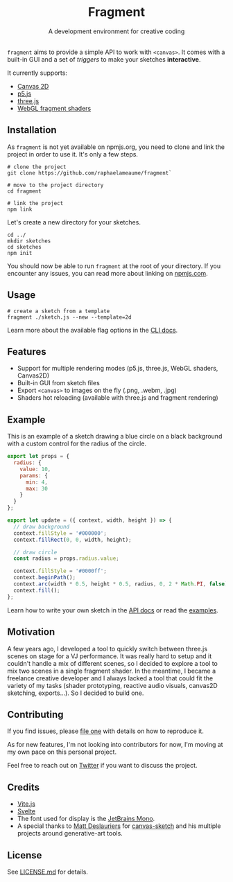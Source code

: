 <h1 align="center">Fragment</h1>
<div align="center">A development environment for creative coding</div>
<br>

`fragment` aims to provide a simple API to work with `<canvas>`. It comes with a built-in GUI and a set of *triggers* to make your sketches **interactive**.

It currently supports:
- [Canvas 2D](https://developer.mozilla.org/en-US/docs/Web/API/Canvas_API)
- [p5.js](https://github.com/processing/p5.js/)
- [three.js](https://github.com/mrdoob/three.js/)
- [WebGL fragment shaders](https://developer.mozilla.org/en-US/docs/Web/API/WebGLShader)

## Installation

As `fragment` is not yet available on npmjs.org, you need to clone and link the project in order to use it. It's only a few steps.

```
# clone the project
git clone https://github.com/raphaelameaume/fragment`

# move to the project directory
cd fragment

# link the project
npm link
``` 

Let's create a new directory for your sketches.

```
cd ../
mkdir sketches
cd sketches
npm init
```

You should now be able to run `fragment` at the root of your directory. If you encounter any issues, you can read more about linking on [npmjs.com](https://docs.npmjs.com/cli/v8/commands/npm-link).

## Usage

```
# create a sketch from a template
fragment ./sketch.js --new --template=2d
```

Learn more about the available flag options in the [CLI docs](./docs/API.md#cli).

## Features

- Support for multiple rendering modes (p5.js, three.js, WebGL shaders, Canvas2D)
- Built-in GUI from sketch files
- Export `<canvas>` to images on the fly (.png, .webm, .jpg)
- Shaders hot reloading (available with three.js and fragment rendering)

## Example

This is an example of a sketch drawing a blue circle on a black background with a custom control for the radius of the circle.

```js
export let props = {
  radius: {
    value: 10,
    params: {
      min: 4,
      max: 30
    }
  }
};

export let update = ({ context, width, height }) => {
  // draw background
  context.fillStyle = '#000000';
  context.fillRect(0, 0, width, height);

  // draw circle
  const radius = props.radius.value;

  context.fillStyle = '#0000ff';
  context.beginPath();
  context.arc(width * 0.5, height * 0.5, radius, 0, 2 * Math.PI, false);
  context.fill();
};
```

Learn how to write your own sketch in the [API docs](./docs/API.md#sketch) or read the [examples](./examples/).

## Motivation

A few years ago, I developed a tool to quickly switch between three.js scenes on stage for a VJ performance. It was really hard to setup and it couldn't handle a mix of different scenes, so I decided to explore a tool to mix two scenes in a single fragment shader. In the meantime, I became a freelance creative developer and I always lacked a tool that could fit the variety of my tasks (shader prototyping, reactive audio visuals, canvas2D sketching, exports...). 
So I decided to build one.

## Contributing

If you find issues, please [file one](https://github.com/raphaelameaume/fragment/issues) with details on how to reproduce it.

As for new features, I'm not looking into contributors for now, I'm moving at my own pace on this personal project.

Feel free to reach out on [Twitter](https://twitter.com/raphaelameaume) if you want to discuss the project.

## Credits

- [Vite.js](https://vitejs.dev/)
- [Svelte](https://svelte.dev/)
- The font used for display is the [JetBrains Mono](https://www.jetbrains.com/lp/mono/).
- A special thanks to [Matt Deslauriers](https://www.mattdesl.com/) for [canvas-sketch](https://github.com/mattdesl/canvas-sketch) and his multiple projects around generative-art tools.

## License

See [LICENSE.md](./LICENSE.md) for details.
